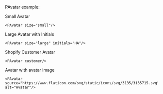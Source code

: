 PAvatar example:

Small Avatar
```vue
<PAvatar size="small"/>
```

Large Avatar with Initials
```vue
<PAvatar size="large" initials="HA"/>
```

Shopify Customer Avatar
```vue
<PAvatar customer/>
```

Avatar with avatar image
```vue
<PAvatar source="https://www.flaticon.com/svg/static/icons/svg/3135/3135715.svg" alt="Avatar"/>
```
